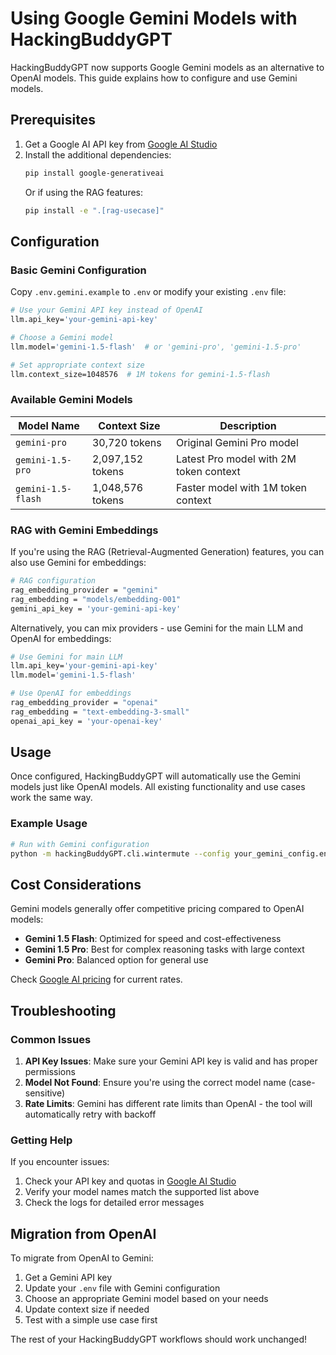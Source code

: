 # Using Google Gemini Models with HackingBuddyGPT

HackingBuddyGPT now supports Google Gemini models as an alternative to OpenAI models. This guide explains how to configure and use Gemini models.

## Prerequisites

1. Get a Google AI API key from [Google AI Studio](https://makersuite.google.com/app/apikey)
2. Install the additional dependencies:
   ```bash
   pip install google-generativeai
   ```
   Or if using the RAG features:
   ```bash
   pip install -e ".[rag-usecase]"
   ```

## Configuration

### Basic Gemini Configuration

Copy `.env.gemini.example` to `.env` or modify your existing `.env` file:

```bash
# Use your Gemini API key instead of OpenAI
llm.api_key='your-gemini-api-key'

# Choose a Gemini model
llm.model='gemini-1.5-flash'  # or 'gemini-pro', 'gemini-1.5-pro'

# Set appropriate context size
llm.context_size=1048576  # 1M tokens for gemini-1.5-flash
```

### Available Gemini Models

| Model Name | Context Size | Description |
|------------|--------------|-------------|
| `gemini-pro` | 30,720 tokens | Original Gemini Pro model |
| `gemini-1.5-pro` | 2,097,152 tokens | Latest Pro model with 2M token context |
| `gemini-1.5-flash` | 1,048,576 tokens | Faster model with 1M token context |

### RAG with Gemini Embeddings

If you're using the RAG (Retrieval-Augmented Generation) features, you can also use Gemini for embeddings:

```bash
# RAG configuration
rag_embedding_provider = "gemini"
rag_embedding = "models/embedding-001"
gemini_api_key = 'your-gemini-api-key'
```

Alternatively, you can mix providers - use Gemini for the main LLM and OpenAI for embeddings:

```bash
# Use Gemini for main LLM
llm.api_key='your-gemini-api-key'
llm.model='gemini-1.5-flash'

# Use OpenAI for embeddings
rag_embedding_provider = "openai"
rag_embedding = "text-embedding-3-small"
openai_api_key = 'your-openai-key'
```

## Usage

Once configured, HackingBuddyGPT will automatically use the Gemini models just like OpenAI models. All existing functionality and use cases work the same way.

### Example Usage

```bash
# Run with Gemini configuration
python -m hackingBuddyGPT.cli.wintermute --config your_gemini_config.env
```

## Cost Considerations

Gemini models generally offer competitive pricing compared to OpenAI models:

- **Gemini 1.5 Flash**: Optimized for speed and cost-effectiveness
- **Gemini 1.5 Pro**: Best for complex reasoning tasks with large context
- **Gemini Pro**: Balanced option for general use

Check [Google AI pricing](https://ai.google.dev/pricing) for current rates.

## Troubleshooting

### Common Issues

1. **API Key Issues**: Make sure your Gemini API key is valid and has proper permissions
2. **Model Not Found**: Ensure you're using the correct model name (case-sensitive)
3. **Rate Limits**: Gemini has different rate limits than OpenAI - the tool will automatically retry with backoff

### Getting Help

If you encounter issues:
1. Check your API key and quotas in [Google AI Studio](https://makersuite.google.com/)
2. Verify your model names match the supported list above
3. Check the logs for detailed error messages

## Migration from OpenAI

To migrate from OpenAI to Gemini:

1. Get a Gemini API key
2. Update your `.env` file with Gemini configuration
3. Choose an appropriate Gemini model based on your needs
4. Update context size if needed
5. Test with a simple use case first

The rest of your HackingBuddyGPT workflows should work unchanged!
